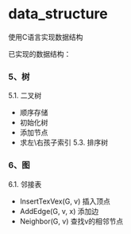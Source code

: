 # data_structure
使用C语言实现数据结构

已实现的数据结构：
### 5、树
5.1. 二叉树
* 顺序存储
* 	初始化树
* 	添加节点
* 	求左\右孩子索引
5.3. 排序树

### 6、图
6.1. 邻接表
* InsertTexVex(G, v)  插入顶点
* AddEdge(G, v, x)  添加边
* Neighbor(G, v)  查找v的相邻节点